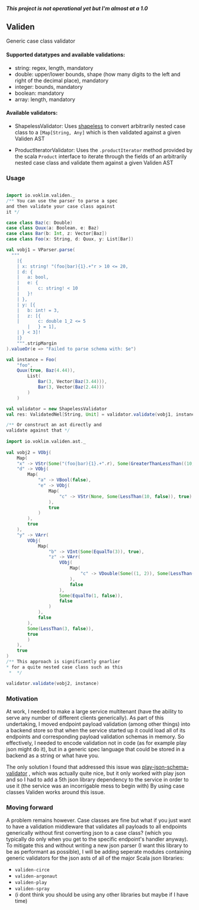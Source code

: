 
##### This project is not operational yet but I'm almost at a 1.0

## Validen

 Generic case class validator

#### Supported datatypes and available validations:
* string: regex, length, mandatory
* double: upper/lower bounds, shape (how many digits to the left and right of the decimal place), mandatory
* integer: bounds, mandatory
* boolean: mandatory
* array: length, mandatory

#### Available validators:

* ShapelessValidator: Uses [shapeless](https://github.com/milessabin/shapeless) to convert
arbitrarily nested case class to a `[Map[String, Any]` which is
then validated against a given Validen AST

* ProductIteratorValidator: Uses the `.productIterator` method
provided by the scala `Product` interface to iterate
through the fields of an arbitrarily nested case class 
and validate them against a given Validen AST

### Usage

```scala

import io.voklim.validen._
/** You can use the parser to parse a spec
and then validate your case class against
it */

case class Baz(c: Double)
case class Quux(a: Boolean, e: Baz)
case class Bar(b: Int, z: Vector[Baz])
case class Foo(x: String, d: Quux, y: List[Bar])

val vobj1 = VParser.parse(
  """
    |{
    | x: string! "(foo|bar){1}.+"r > 10 <= 20,
    | d: {
    | 	a: bool,
    |  	e: {
    |   	c: string! < 10
    |   }!
    | },
    | y: [{
    |  	b: int! = 3,
    |   z: [{
    |   	c: double 1_2 <= 5 
		|  	} = 1],
    | } < 3]!
    |}
	""".stripMargin
).valueOr(e => "Failed to parse schema with: $e")

val instance = Foo(
	"foo",
	Quux(true, Baz(4.44)),
		List(
			Bar(3, Vector(Baz(3.44))),
			Bar(3, Vector(Baz(2.44)))
		)
	)

val validator = new ShapelessValidator
val res: ValidatedNel[String, Unit] = validator.validate(vobj1, instance)

/** Or construct an ast directly and 
validate against that */
 
import io.voklim.validen.ast._
 
val vobj2 = VObj(
	Map(
	"x" -> VStr(Some("(foo|bar){1}.+".r), Some(GreaterThanLessThan((10, false), (20, true))), true),
	"d" -> VObj(
		Map(
			"a" -> VBool(false),
			"e" -> VObj(
				Map(
					"c" -> VStr(None, Some(LessThan(10, false)), true)
				),
				true
			)
		),
		true
	),
	"y" -> VArr(
		VObj(
			Map(
				"b" -> VInt(Some(EqualTo(3)), true),
				"z" -> VArr(
					VObj(
						Map(
							"c" -> VDouble(Some((1, 2)), Some(LessThan(5, true)), false)
						),
						false
					),
					Some(EqualTo(1, false)),
					false
				)
			),
			false
		),
		Some(LessThan(3, false)),
		true
		)
	),
	true
)
/** This approach is significantly gnarlier
* for a quite nested case class such as this
 *  */

validator.validate(vobj2, instance)
```

### Motivation

At work, I needed to make a large service 
multitenant (have the ability to serve any
number of different clients generically). As part 
of this undertaking, I moved endpoint payload validation
(among other things) into a backend store so that
when the service started up it could load
all of its endpoints and corresponding payload
validation schemas in memory. So effectively,
I needed to encode validation not in code (as for
example play json might do it), but in a generic
spec language that could be stored in a backend
as a string or what have you.

The only solution I found that addressed this issue
was [play-json-schema-validator](https://github.com/eclipsesource/play-json-schema-validator)
, which was actually quite nice, but it only worked with
play json and so I had to add a 5th json library dependency
to the service in order to use it (the 
service was an incorrigable mess to begin with)
By using case classes Validen works around 
this issue.

### Moving forward

A problem remains however. Case classes are fine 
but what if you just want to have a validation middleware
that validates all payloads to all endpoints generically
without first converting json to a case class? (which you
typically do only when you get to the specific endpoint's 
handler anyway). To mitigate this
and without writing a new json parser (I want this
library to be as performant as possible), I will be 
adding seperate modules containing generic validators 
for the json asts of all of the major Scala json libraries:

* `validen-circe`
* `validen-argonaut`
* `validen-play`
* `validen-spray`
* (i dont think you should be using any other
libraries but maybe if I have time)
